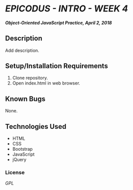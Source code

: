 # _EPICODUS - INTRO - WEEK 4_

#### _Object-Oriented JavaScript Practice, April 2, 2018_

## Description

Add description.

## Setup/Installation Requirements

1. Clone repository.
2. Open index.html in web browser.

## Known Bugs

None.

## Technologies Used

* HTML
* CSS
* Bootstrap
* JavaScript
* jQuery

### License

_GPL_
